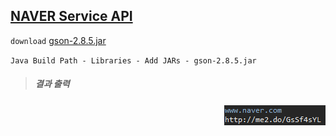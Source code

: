 ## [NAVER Service API](https://developers.naver.com/products/shortenurl/)
 
`download`  [gson-2.8.5.jar](https://mvnrepository.com/artifact/com.google.code.gson/gson) 



`
Java Build Path - Libraries - Add JARs - gson-2.8.5.jar
`



> ##### 결과 출력
<img style="float: right;" src="console.png">
